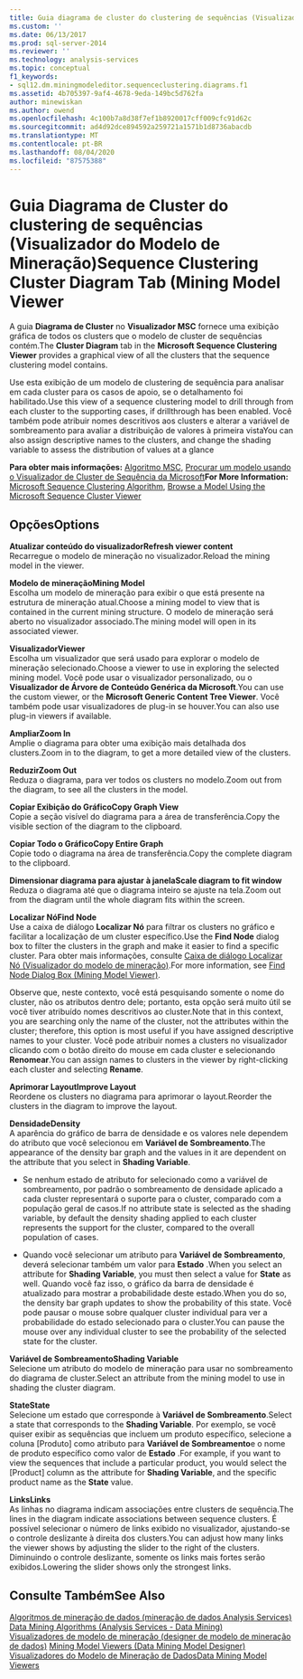```yaml
---
title: Guia diagrama de cluster do clustering de sequências (Visualizador do modelo de mineração | Microsoft Docs
ms.custom: ''
ms.date: 06/13/2017
ms.prod: sql-server-2014
ms.reviewer: ''
ms.technology: analysis-services
ms.topic: conceptual
f1_keywords:
- sql12.dm.miningmodeleditor.sequenceclustering.diagrams.f1
ms.assetid: 4b705397-9af4-4678-9eda-149bc5d762fa
author: minewiskan
ms.author: owend
ms.openlocfilehash: 4c100b7a8d38f7ef1b8920017cff009cfc91d62c
ms.sourcegitcommit: ad4d92dce894592a259721a1571b1d8736abacdb
ms.translationtype: MT
ms.contentlocale: pt-BR
ms.lasthandoff: 08/04/2020
ms.locfileid: "87575388"
---
```

# <a name="sequence-clustering-cluster-diagram-tab-mining-model-viewer"></a><span data-ttu-id="8df85-102">Guia Diagrama de Cluster do clustering de sequências (Visualizador do Modelo de Mineração)</span><span class="sxs-lookup"><span data-stu-id="8df85-102">Sequence Clustering Cluster Diagram Tab (Mining Model Viewer</span></span>
  <span data-ttu-id="8df85-103">A guia **Diagrama de Cluster** no **Visualizador MSC** fornece uma exibição gráfica de todos os clusters que o modelo de cluster de sequências contém.</span><span class="sxs-lookup"><span data-stu-id="8df85-103">The **Cluster Diagram** tab in the **Microsoft Sequence Clustering Viewer** provides a graphical view of all the clusters that the sequence clustering model contains.</span></span>  
  
 <span data-ttu-id="8df85-104">Use esta exibição de um modelo de clustering de sequência para analisar em cada cluster para os casos de apoio, se o detalhamento foi habilitado.</span><span class="sxs-lookup"><span data-stu-id="8df85-104">Use this view of a sequence clustering model to drill through from each cluster to the supporting cases, if drillthrough has been enabled.</span></span> <span data-ttu-id="8df85-105">Você também pode atribuir nomes descritivos aos clusters e alterar a variável de sombreamento para avaliar a distribuição de valores à primeira vista</span><span class="sxs-lookup"><span data-stu-id="8df85-105">You can also assign descriptive names to the clusters, and change the shading variable to assess the distribution of values at a glance</span></span>  
  
 <span data-ttu-id="8df85-106">**Para obter mais informações:** [Algoritmo MSC](data-mining/microsoft-sequence-clustering-algorithm.md), [Procurar um modelo usando o Visualizador de Cluster de Sequência da Microsoft](data-mining/browse-a-model-using-the-microsoft-sequence-cluster-viewer.md)</span><span class="sxs-lookup"><span data-stu-id="8df85-106">**For More Information:** [Microsoft Sequence Clustering Algorithm](data-mining/microsoft-sequence-clustering-algorithm.md), [Browse a Model Using the Microsoft Sequence Cluster Viewer](data-mining/browse-a-model-using-the-microsoft-sequence-cluster-viewer.md)</span></span>  
  
## <a name="options"></a><span data-ttu-id="8df85-107">Opções</span><span class="sxs-lookup"><span data-stu-id="8df85-107">Options</span></span>  
 <span data-ttu-id="8df85-108">**Atualizar conteúdo do visualizador**</span><span class="sxs-lookup"><span data-stu-id="8df85-108">**Refresh viewer content**</span></span>  
 <span data-ttu-id="8df85-109">Recarregue o modelo de mineração no visualizador.</span><span class="sxs-lookup"><span data-stu-id="8df85-109">Reload the mining model in the viewer.</span></span>  
  
 <span data-ttu-id="8df85-110">**Modelo de mineração**</span><span class="sxs-lookup"><span data-stu-id="8df85-110">**Mining Model**</span></span>  
 <span data-ttu-id="8df85-111">Escolha um modelo de mineração para exibir o que está presente na estrutura de mineração atual.</span><span class="sxs-lookup"><span data-stu-id="8df85-111">Choose a mining model to view that is contained in the current mining structure.</span></span> <span data-ttu-id="8df85-112">O modelo de mineração será aberto no visualizador associado.</span><span class="sxs-lookup"><span data-stu-id="8df85-112">The mining model will open in its associated viewer.</span></span>  
  
 <span data-ttu-id="8df85-113">**Visualizador**</span><span class="sxs-lookup"><span data-stu-id="8df85-113">**Viewer**</span></span>  
 <span data-ttu-id="8df85-114">Escolha um visualizador que será usado para explorar o modelo de mineração selecionado.</span><span class="sxs-lookup"><span data-stu-id="8df85-114">Choose a viewer to use in exploring the selected mining model.</span></span> <span data-ttu-id="8df85-115">Você pode usar o visualizador personalizado, ou o **Visualizador de Árvore de Conteúdo Genérica da Microsoft**.</span><span class="sxs-lookup"><span data-stu-id="8df85-115">You can use the custom viewer, or the **Microsoft Generic Content Tree Viewer**.</span></span> <span data-ttu-id="8df85-116">Você também pode usar visualizadores de plug-in se houver.</span><span class="sxs-lookup"><span data-stu-id="8df85-116">You can also use plug-in viewers if available.</span></span>  
  
 <span data-ttu-id="8df85-117">**Ampliar**</span><span class="sxs-lookup"><span data-stu-id="8df85-117">**Zoom In**</span></span>  
 <span data-ttu-id="8df85-118">Amplie o diagrama para obter uma exibição mais detalhada dos clusters.</span><span class="sxs-lookup"><span data-stu-id="8df85-118">Zoom in to the diagram, to get a more detailed view of the clusters.</span></span>  
  
 <span data-ttu-id="8df85-119">**Reduzir**</span><span class="sxs-lookup"><span data-stu-id="8df85-119">**Zoom Out**</span></span>  
 <span data-ttu-id="8df85-120">Reduza o diagrama, para ver todos os clusters no modelo.</span><span class="sxs-lookup"><span data-stu-id="8df85-120">Zoom out from the diagram, to see all the clusters in the model.</span></span>  
  
 <span data-ttu-id="8df85-121">**Copiar Exibição do Gráfico**</span><span class="sxs-lookup"><span data-stu-id="8df85-121">**Copy Graph View**</span></span>  
 <span data-ttu-id="8df85-122">Copie a seção visível do diagrama para a área de transferência.</span><span class="sxs-lookup"><span data-stu-id="8df85-122">Copy the visible section of the diagram to the clipboard.</span></span>  
  
 <span data-ttu-id="8df85-123">**Copiar Todo o Gráfico**</span><span class="sxs-lookup"><span data-stu-id="8df85-123">**Copy Entire Graph**</span></span>  
 <span data-ttu-id="8df85-124">Copie todo o diagrama na área de transferência.</span><span class="sxs-lookup"><span data-stu-id="8df85-124">Copy the complete diagram to the clipboard.</span></span>  
  
 <span data-ttu-id="8df85-125">**Dimensionar diagrama para ajustar à janela**</span><span class="sxs-lookup"><span data-stu-id="8df85-125">**Scale diagram to fit window**</span></span>  
 <span data-ttu-id="8df85-126">Reduza o diagrama até que o diagrama inteiro se ajuste na tela.</span><span class="sxs-lookup"><span data-stu-id="8df85-126">Zoom out from the diagram until the whole diagram fits within the screen.</span></span>  
  
 <span data-ttu-id="8df85-127">**Localizar Nó**</span><span class="sxs-lookup"><span data-stu-id="8df85-127">**Find Node**</span></span>  
 <span data-ttu-id="8df85-128">Use a caixa de diálogo **Localizar Nó** para filtrar os clusters no gráfico e facilitar a localização de um cluster específico.</span><span class="sxs-lookup"><span data-stu-id="8df85-128">Use the **Find Node** dialog box to filter the clusters in the graph and make it easier to find a specific cluster.</span></span> <span data-ttu-id="8df85-129">Para obter mais informações, consulte [Caixa de diálogo Localizar Nó &#40;Visualizador do modelo de mineração&#41;](find-node-dialog-box-mining-model-viewer.md).</span><span class="sxs-lookup"><span data-stu-id="8df85-129">For more information, see [Find Node Dialog Box &#40;Mining Model Viewer&#41;](find-node-dialog-box-mining-model-viewer.md).</span></span>  
  
 <span data-ttu-id="8df85-130">Observe que, neste contexto, você está pesquisando somente o nome do cluster, não os atributos dentro dele; portanto, esta opção será muito útil se você tiver atribuído nomes descritivos ao cluster.</span><span class="sxs-lookup"><span data-stu-id="8df85-130">Note that in this context, you are searching only the name of the cluster, not the attributes within the cluster; therefore, this option is most useful if you have assigned descriptive names to your cluster.</span></span> <span data-ttu-id="8df85-131">Você pode atribuir nomes a clusters no visualizador clicando com o botão direito do mouse em cada cluster e selecionando **Renomear**.</span><span class="sxs-lookup"><span data-stu-id="8df85-131">You can assign names to clusters in the viewer by right-clicking each cluster and selecting **Rename**.</span></span>  
  
 <span data-ttu-id="8df85-132">**Aprimorar Layout**</span><span class="sxs-lookup"><span data-stu-id="8df85-132">**Improve Layout**</span></span>  
 <span data-ttu-id="8df85-133">Reordene os clusters no diagrama para aprimorar o layout.</span><span class="sxs-lookup"><span data-stu-id="8df85-133">Reorder the clusters in the diagram to improve the layout.</span></span>  
  
 <span data-ttu-id="8df85-134">**Densidade**</span><span class="sxs-lookup"><span data-stu-id="8df85-134">**Density**</span></span>  
 <span data-ttu-id="8df85-135">A aparência do gráfico de barra de densidade e os valores nele dependem do atributo que você selecionou em **Variável de Sombreamento**.</span><span class="sxs-lookup"><span data-stu-id="8df85-135">The appearance of the density bar graph and the values in it are dependent on the attribute that you select in **Shading Variable**.</span></span>  
  
-   <span data-ttu-id="8df85-136">Se nenhum estado de atributo for selecionado como a variável de sombreamento, por padrão o sombreamento de densidade aplicado a cada cluster representará o suporte para o cluster, comparado com a população geral de casos.</span><span class="sxs-lookup"><span data-stu-id="8df85-136">If no attribute state is selected as the shading variable, by default the density shading applied to each cluster represents the support for the cluster, compared to the overall population of cases.</span></span>  
  
-   <span data-ttu-id="8df85-137">Quando você selecionar um atributo para **Variável de Sombreamento**, deverá selecionar também um valor para **Estado** .</span><span class="sxs-lookup"><span data-stu-id="8df85-137">When you select an attribute for **Shading Variable**, you must then select a value for **State** as well.</span></span> <span data-ttu-id="8df85-138">Quando você faz isso, o gráfico da barra de densidade é atualizado para mostrar a probabilidade deste estado.</span><span class="sxs-lookup"><span data-stu-id="8df85-138">When you do so, the density bar graph updates to show the probability of this state.</span></span> <span data-ttu-id="8df85-139">Você pode pausar o mouse sobre qualquer cluster individual para ver a probabilidade do estado selecionado para o cluster.</span><span class="sxs-lookup"><span data-stu-id="8df85-139">You can pause the mouse over any individual cluster to see the probability of the selected state for the cluster.</span></span>  
  
 <span data-ttu-id="8df85-140">**Variável de Sombreamento**</span><span class="sxs-lookup"><span data-stu-id="8df85-140">**Shading Variable**</span></span>  
 <span data-ttu-id="8df85-141">Selecione um atributo do modelo de mineração para usar no sombreamento do diagrama de cluster.</span><span class="sxs-lookup"><span data-stu-id="8df85-141">Select an attribute from the mining model to use in shading the cluster diagram.</span></span>  
  
 <span data-ttu-id="8df85-142">**State**</span><span class="sxs-lookup"><span data-stu-id="8df85-142">**State**</span></span>  
 <span data-ttu-id="8df85-143">Selecione um estado que corresponde à **Variável de Sombreamento**.</span><span class="sxs-lookup"><span data-stu-id="8df85-143">Select a state that corresponds to the **Shading Variable**.</span></span> <span data-ttu-id="8df85-144">Por exemplo, se você quiser exibir as sequências que incluem um produto específico, selecione a coluna [Produto] como atributo para **Variável de Sombreamento**e o nome de produto específico como valor de **Estado** .</span><span class="sxs-lookup"><span data-stu-id="8df85-144">For example, if you want to view the sequences that include a particular product, you would select the [Product] column as the attribute for **Shading Variable**, and the specific product name as the **State** value.</span></span>  
  
 <span data-ttu-id="8df85-145">**Links**</span><span class="sxs-lookup"><span data-stu-id="8df85-145">**Links**</span></span>  
 <span data-ttu-id="8df85-146">As linhas no diagrama indicam associações entre clusters de sequência.</span><span class="sxs-lookup"><span data-stu-id="8df85-146">The lines in the diagram indicate associations between sequence clusters.</span></span> <span data-ttu-id="8df85-147">É possível selecionar o número de links exibido no visualizador, ajustando-se o controle deslizante à direita dos clusters.</span><span class="sxs-lookup"><span data-stu-id="8df85-147">You can adjust how many links the viewer shows by adjusting the slider to the right of the clusters.</span></span> <span data-ttu-id="8df85-148">Diminuindo o controle deslizante, somente os links mais fortes serão exibidos.</span><span class="sxs-lookup"><span data-stu-id="8df85-148">Lowering the slider shows only the strongest links.</span></span>  
  
## <a name="see-also"></a><span data-ttu-id="8df85-149">Consulte Também</span><span class="sxs-lookup"><span data-stu-id="8df85-149">See Also</span></span>  
 <span data-ttu-id="8df85-150">[Algoritmos de mineração de dados &#40;mineração de dados Analysis Services&#41;](data-mining/data-mining-algorithms-analysis-services-data-mining.md) </span><span class="sxs-lookup"><span data-stu-id="8df85-150">[Data Mining Algorithms &#40;Analysis Services - Data Mining&#41;](data-mining/data-mining-algorithms-analysis-services-data-mining.md) </span></span>  
 <span data-ttu-id="8df85-151">[Visualizadores de modelo de mineração &#40;designer de modelo de mineração de dados&#41;](mining-model-viewers-data-mining-model-designer.md) </span><span class="sxs-lookup"><span data-stu-id="8df85-151">[Mining Model Viewers &#40;Data Mining Model Designer&#41;](mining-model-viewers-data-mining-model-designer.md) </span></span>  
 [<span data-ttu-id="8df85-152">Visualizadores do Modelo de Mineração de Dados</span><span class="sxs-lookup"><span data-stu-id="8df85-152">Data Mining Model Viewers</span></span>](data-mining/data-mining-model-viewers.md)  
  
  
